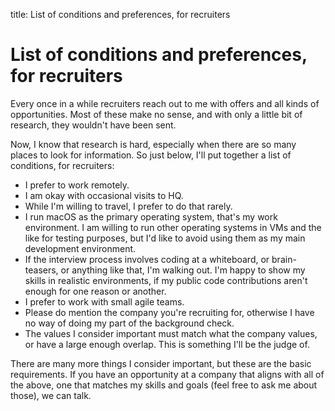 title: List of conditions and preferences, for recruiters

# List of conditions and preferences, for recruiters

<p class="font-light text-xl lg:text-2xl 2xl:text-4xl">Every once in a while recruiters reach out to me with offers and all kinds of opportunities. Most of these make no sense, and with only a little bit of research, they wouldn't have been sent.</p>

Now, I know that research is hard, especially when there are so many places to look for information. So just below, I'll put together a list of conditions, for recruiters:

- I prefer to work remotely.
- I am okay with occasional visits to HQ.
- While I'm willing to travel, I prefer to do that rarely.
- I run macOS as the primary operating system, that's my work environment. I am willing to run other operating systems in VMs and the like for testing purposes, but I'd like to avoid using them as my main development environment.
- If the interview process involves coding at a whiteboard, or brain-teasers, or anything like that, I'm walking out. I'm happy to show my skills in realistic environments, if my public code contributions aren't enough for one reason or another.
- I prefer to work with small agile teams.
- Please do mention the company you're recruiting for, otherwise I have no way of doing my part of the background check.
- The values I consider important must match what the company values, or have a large enough overlap. This is something I'll be the judge of.

There are many more things I consider important, but these are the basic requirements. If you have an opportunity at a company that aligns with all of the above, one that matches my skills and goals (feel free to ask me about those), we can talk.
